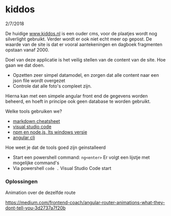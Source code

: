 # kiddos

2/7/2018

De huidige www.kiddos.nl is een ouder cms, voor de plaatjes wordt nog silverlight gebruikt. Verder wordt er ook niet echt meer op gepost. De waarde van de site is dat er vooral aantekeningen en dagboek fragmenten opstaan vanaf 2000.

Doel van deze applicatie is het veilig stellen van de content van de site. Hoe gaan we dat doen.

- Opzetten zeer simpel datamodel, en zorgen dat alle content naar een json file wordt overgezet
- Controle dat alle foto's compleet zijn.

Hierna kan met een simpele angular front end de gegevens worden beheerd, en hoeft in principe ook geen database te worden gebruikt.

Welke tools gebruiken we?

- [markdown cheatsheet](https://github.com/adam-p/markdown-here/wiki/Markdown-Cheatsheet)
- [visual studio code](https://code.visualstudio.com)
- [npm en node.js, lts windows versie](https://nodejs.org/en)
- [angular cli](https://cli.angular.io)


Hoe weet je dat de tools goed zijn geinstalleerd

- Start een powershell command: `ng<enter>` Er volgt een lijstje met mogelijke command's
- Via powershell `code .`  Visual Studio Code start

### Oplossingen

Animation over de dezelfde route

https://medium.com/frontend-coach/angular-router-animations-what-they-dont-tell-you-3d2737a7f20b


